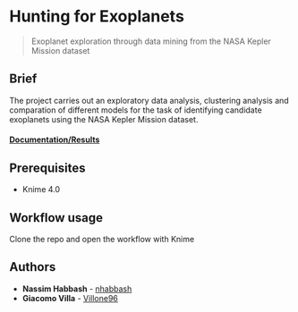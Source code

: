 # Hunting for Exoplanets
> Exoplanet exploration through data mining from the NASA Kepler Mission dataset

## Brief
The project carries out an exploratory data analysis, clustering analysis and comparation of different models for the task of identifying candidate exoplanets using the NASA Kepler Mission dataset.

#### [Documentation/Results](report.pdf)

## Prerequisites
* Knime 4.0

## Workflow usage
Clone the repo and open the workflow with Knime

## Authors
* **Nassim Habbash** - [nhabbash](https://github.com/nhabbash)
* **Giacomo Villa** - [Villone96](https://github.com/Villone96)

